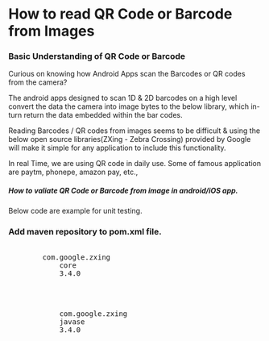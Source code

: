 # How to read QR Code or Barcode from Images

<h3>Basic Understanding of QR Code or Barcode</h3>
<p> Curious on knowing how Android Apps scan the Barcodes or QR codes from the camera?

The android apps designed to scan 1D & 2D barcodes on a high level convert the data the camera into image bytes to the below library, which in-turn return the data embedded within the bar codes.

Reading Barcodes / QR codes from images seems to be difficult & using the below open source libraries(ZXing - Zebra Crossing) provided by Google will make it simple for any application to include this functionality.

In real Time, we are using QR code in daily use. Some of famous application are paytm, phonepe, amazon pay, etc.,</p>

<h5> How to valiate QR Code or Barcode from image in android/iOS app.</h5>
Below code are example for unit testing.</h5>

 <h3>Add maven repository to pom.xml file.</h4>

<pre>
		<!-- https://mvnrepository.com/artifact/com.google.zxing/core -->
		<dependency3
			<groupId>com.google.zxing</groupId>
			<artifactId>core</artifactId>
			<version>3.4.0</version>
		</dependency>

		<!-- https://mvnrepository.com/artifact/com.google.zxing/javase -->
		<dependency>
			<groupId>com.google.zxing</groupId>
			<artifactId>javase</artifactId>
			<version>3.4.0</version>
		</dependency>

</pre>


  
